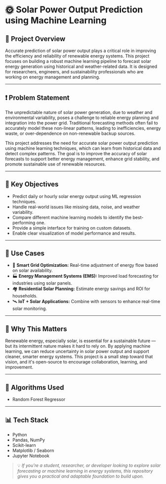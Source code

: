 # 🌞 Solar Power Output Prediction using Machine Learning

## 📌 Project Overview

Accurate prediction of solar power output plays a critical role in improving the efficiency and reliability of renewable energy systems. This project focuses on building a robust machine learning pipeline to forecast solar energy generation using historical and weather-related data. It is designed for researchers, engineers, and sustainability professionals who are working on energy management and planning.

---

## ❗ Problem Statement

The unpredictable nature of solar power generation, due to weather and environmental variability, poses a challenge to reliable energy planning and integration into the power grid. Traditional forecasting methods often fail to accurately model these non-linear patterns, leading to inefficiencies, energy waste, or over-dependence on non-renewable backup sources.

This project addresses the need for accurate solar power output prediction using machine learning techniques, which can learn from historical data and detect complex patterns. The goal is to improve the accuracy of solar forecasts to support better energy management, enhance grid stability, and promote sustainable use of renewable resources.

---

## 🎯 Key Objectives

- Predict daily or hourly solar energy output using ML regression techniques.
- Handle real-world issues like missing data, noise, and weather variability.
- Compare different machine learning models to identify the best-performing one.
- Provide a simple interface for training on custom datasets.
- Enable clear visualization of model performance and results.

---

## 🧪 Use Cases

- 📡 **Smart Grid Optimization:** Real-time adjustment of energy flow based on solar availability.
- 🏭 **Energy Management Systems (EMS):** Improved load forecasting for industries using solar panels.
- 🏘️ **Residential Solar Planning:** Estimate energy savings and ROI for households.
- 🛰️ **IoT + Solar Applications:** Combine with sensors to enhance real-time solar monitoring.

---

## 📌 Why This Matters

Renewable energy, especially solar, is essential for a sustainable future — but its intermittent nature makes it hard to rely on. By applying machine learning, we can reduce uncertainty in solar power output and support cleaner, smarter energy systems. This project is a small step toward that vision, and it's open-source to encourage collaboration, learning, and improvement.

---

## 🧠 Algorithms Used

- Random Forest Regressor

---

## 📊 Tech Stack

- Python
- Pandas, NumPy
- Scikit-learn
- Matplotlib / Seaborn
- Jupyter Notebook

> 💡 _If you're a student, researcher, or developer looking to explore solar forecasting or machine learning in energy systems, this repository gives you a practical and adaptable foundation to build upon._
